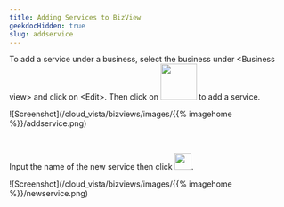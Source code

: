 ```yaml
---
title: Adding Services to BizView
geekdocHidden: true
slug: addservice
---
```


To add a service under a business, select the business under \<Business view> and click on \<Edit>. Then click on <img src="/cloud_vista/bizviews/images/{{% imagehome %}}/serviceicon.png" width="65px"> to add a service.


![Screenshot](/cloud_vista/bizviews/images/{{% imagehome %}}/addservice.png)

&nbsp;


Input the name of the new service then click <img src="/cloud_vista/bizviews/images/{{% imagehome %}}/addicon.png" width="30px">.


![Screenshot](/cloud_vista/bizviews/images/{{% imagehome %}}/newservice.png)

